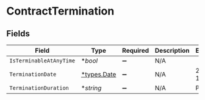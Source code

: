 # ContractTermination


## Fields

| Field                              | Type                               | Required                           | Description                        | Example                            |
| ---------------------------------- | ---------------------------------- | ---------------------------------- | ---------------------------------- | ---------------------------------- |
| `IsTerminableAtAnyTime`            | **bool*                            | :heavy_minus_sign:                 | N/A                                |                                    |
| `TerminationDate`                  | [*types.Date](../../types/date.md) | :heavy_minus_sign:                 | N/A                                | 2021-11-30                         |
| `TerminationDuration`              | **string*                          | :heavy_minus_sign:                 | N/A                                | P1M                                |